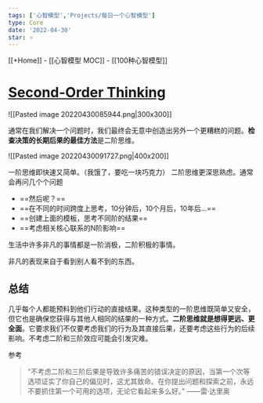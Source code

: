```yaml
---
tags: ['心智模型','Projects/每日一个心智模型']
type: Core
date: '2022-04-30'
star: ⭐
---
```

[[+Home]] - [[心智模型 MOC]] - [[100种心智模型]]


# **[Second-Order Thinking](https://fs.blog/2016/04/second-order-thinking/)**

![[Pasted image 20220430085944.png|300x300]]



通常在我们解决一个问题时，我们最终会无意中创造出另外一个更糟糕的问题。**检查决策的长期后果的最佳方法**是二阶思维。

![[Pasted image 20220430091727.png|400x200]]



一阶思维即快速又简单。（我饿了，要吃一块巧克力）
二阶思维更深思熟虑。通常会再问几个个问题
* ==然后呢？==
* ==在不同的时间跨度上思考，10分钟后，10个月后，10年后...==
* ==创建上面的模板，思考不同阶的结果==
* ==考虑相关核心联系的N阶影响==



生活中许多非凡的事情都是一阶消极，二阶积极的事情。

非凡的表现来自于看到别人看不到的东西。


## 总结
几乎每个人都能预料到他们行动的直接结果。这种类型的一阶思维既简单又安全，但它也是确保您获得与其他人相同的结果的一种方式。**二阶思维就是想得更远、更全面**。它要求我们不仅要考虑我们的行为及其直接后果，还要考虑这些行为的后续影响。不考虑二阶和三阶效应可能会引发灾难。


参考
>“不考虑二阶和三阶后果是导致许多痛苦的错误决定的原因，当第一个次等选项证实了你自己的偏见时，这尤其致命。在你提出问题和探索之前，永远不要抓住第一个可用的选项，无论它看起来多么好。”
>——雷·达里奥

